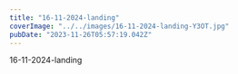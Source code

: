 ```yaml
---
title: "16-11-2024-landing"
coverImage: "../../images/16-11-2024-landing-Y3OT.jpg"
pubDate: "2023-11-26T05:57:19.042Z"
---
```


16-11-2024-landing

